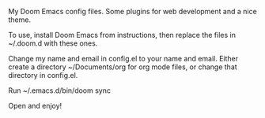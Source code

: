 My Doom Emacs config files. Some plugins for web development and a nice theme. 

To use, install Doom Emacs from instructions, then replace the files in ~/.doom.d with these ones.

Change my name and email in config.el to your name and email. Either create a directory ~/Documents/org for org mode files, or change that directory in config.el.

Run ~/.emacs.d/bin/doom sync 

Open and enjoy!

